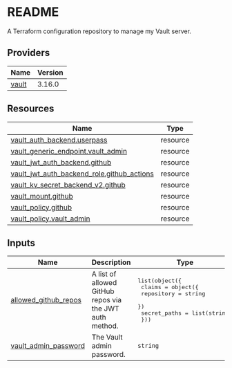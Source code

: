 # README
A Terraform configuration repository to manage my Vault server.

<!-- BEGIN_TF_DOCS -->


## Providers

| Name | Version |
|------|---------|
| <a name="provider_vault"></a> [vault](#provider\_vault) | 3.16.0 |

## Resources

| Name | Type |
|------|------|
| [vault_auth_backend.userpass](https://registry.terraform.io/providers/hashicorp/vault/latest/docs/resources/auth_backend) | resource |
| [vault_generic_endpoint.vault_admin](https://registry.terraform.io/providers/hashicorp/vault/latest/docs/resources/generic_endpoint) | resource |
| [vault_jwt_auth_backend.github](https://registry.terraform.io/providers/hashicorp/vault/latest/docs/resources/jwt_auth_backend) | resource |
| [vault_jwt_auth_backend_role.github_actions](https://registry.terraform.io/providers/hashicorp/vault/latest/docs/resources/jwt_auth_backend_role) | resource |
| [vault_kv_secret_backend_v2.github](https://registry.terraform.io/providers/hashicorp/vault/latest/docs/resources/kv_secret_backend_v2) | resource |
| [vault_mount.github](https://registry.terraform.io/providers/hashicorp/vault/latest/docs/resources/mount) | resource |
| [vault_policy.github](https://registry.terraform.io/providers/hashicorp/vault/latest/docs/resources/policy) | resource |
| [vault_policy.vault_admin](https://registry.terraform.io/providers/hashicorp/vault/latest/docs/resources/policy) | resource |

## Inputs

| Name | Description | Type | Default | Required |
|------|-------------|------|---------|:--------:|
| <a name="input_allowed_github_repos"></a> [allowed\_github\_repos](#input\_allowed\_github\_repos) | A list of allowed GitHub repos via the JWT auth method. | <pre>list(object({<br>    claims = object({<br>      repository = string<br>    })<br>    secret_paths = list(string)<br>  }))</pre> | `[]` | no |
| <a name="input_vault_admin_password"></a> [vault\_admin\_password](#input\_vault\_admin\_password) | The Vault admin password. | `string` | n/a | yes |
<!-- END_TF_DOCS -->